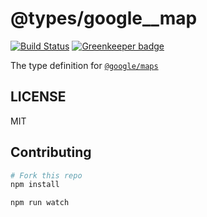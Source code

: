 # @types/google__map

[![Build Status](https://travis-ci.org/types/google__map.svg?branch=master)](https://travis-ci.org/types/google__map)
[![Greenkeeper badge](https://badges.greenkeeper.io/types/google__maps.svg)](https://greenkeeper.io/)

The type definition for [`@google/maps`](https://github.com/googlemaps/google-maps-services-js.git)

## LICENSE

MIT

## Contributing

```sh
# Fork this repo
npm install

npm run watch
```
